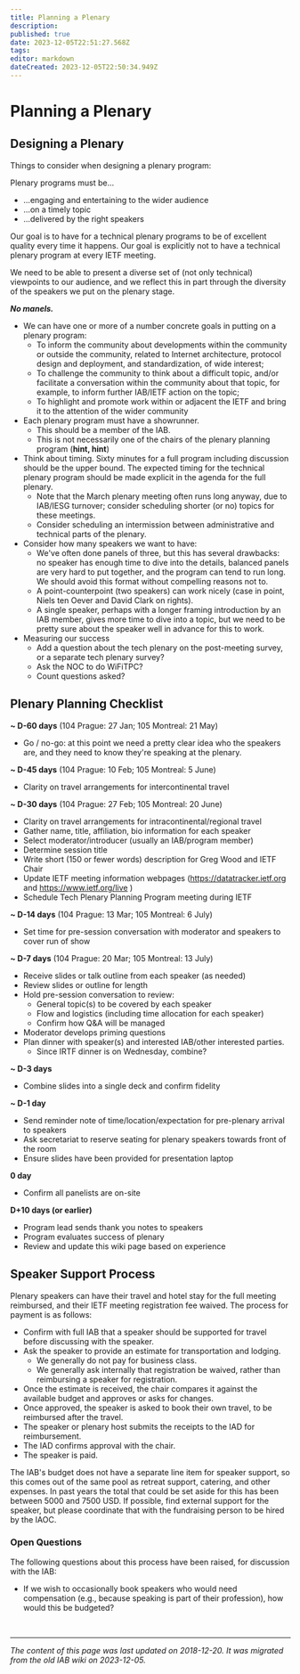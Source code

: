 ```yaml
---
title: Planning a Plenary
description: 
published: true
date: 2023-12-05T22:51:27.568Z
tags: 
editor: markdown
dateCreated: 2023-12-05T22:50:34.949Z
---
```


# Planning a Plenary
## Designing a Plenary
Things to consider when designing a plenary program:

Plenary programs must be...

- ...engaging and entertaining to the wider audience
- ...on a timely topic
- ...delivered by the right speakers

Our goal is to have for a technical plenary programs to be of excellent quality every time it happens. Our goal is explicitly not to have a technical plenary program at every IETF meeting.

We need to be able to present a diverse set of (not only technical) viewpoints to our audience, and we reflect this in part through the diversity of the speakers we put on the plenary stage.

***No manels.***

- We can have one or more of a number concrete goals in putting on a plenary program:
  - To inform the community about developments within the community or outside the community, related to Internet architecture, protocol design and deployment, and standardization, of wide interest;
  - To challenge the community to think about a difficult topic, and/or facilitate a conversation within the community about that topic, for example, to inform further IAB/IETF action on the topic;
  - To highlight and promote work within or adjacent the IETF and bring it to the attention of the wider community
- Each plenary program must have a showrunner.
  - This should be a member of the IAB.
  - This is not necessarily one of the chairs of the plenary planning program (**hint, hint**)
- Think about timing. Sixty minutes for a full program including discussion should be the upper bound. The expected timing for the technical plenary program should be made explicit in the agenda for the full plenary.
  - Note that the March plenary meeting often runs long anyway, due to IAB/IESG turnover; consider scheduling shorter (or no) topics for these meetings.
  - Consider scheduling an intermission between administrative and technical parts of the plenary.
- Consider how many speakers we want to have:
  - We've often done panels of three, but this has several drawbacks: no speaker has enough time to dive into the details, balanced panels are very hard to put together, and the program can tend to run long. We should avoid this format without compelling reasons not to.
  - A point-counterpoint (two speakers) can work nicely (case in point, Niels ten Oever and David Clark on rights).
  - A single speaker, perhaps with a longer framing introduction by an IAB member, gives more time to dive into a topic, but we need to be pretty sure about the speaker well in advance for this to work.
- Measuring our success
  - Add a question about the tech plenary on the post-meeting survey, or a separate tech plenary survey?
  - Ask the NOC to do WiFiTPC?
  - Count questions asked?

## Plenary Planning Checklist
**~ D-60 days**
(104 Prague: 27 Jan; 105 Montreal: 21 May)

- Go / no-go: at this point we need a pretty clear idea who the speakers are, and they need to know they're speaking at the plenary.

**~ D-45 days**
(104 Prague: 10 Feb; 105 Montreal: 5 June)

- Clarity on travel arrangements for intercontinental travel

**~ D-30 days**
(104 Prague: 27 Feb; 105 Montreal: 20 June)

- Clarity on travel arrangements for intracontinental/regional travel
- Gather name, title, affiliation, bio information for each speaker
- Select moderator/introducer (usually an IAB/program member)
- Determine session title
- Write short (150 or fewer words) description for Greg Wood and IETF Chair
- Update IETF meeting information webpages (https://datatracker.ietf.org and https://www.ietf.org/live )
- Schedule Tech Plenary Planning Program meeting during IETF

**~ D-14 days**
(104 Prague: 13 Mar; 105 Montreal: 6 July)

- Set time for pre-session conversation with moderator and speakers to cover run of show

**~ D-7 days**
(104 Prague: 20 Mar; 105 Montreal: 13 July)

- Receive slides or talk outline from each speaker (as needed)
- Review slides or outline for length
- Hold pre-session conversation to review:
  - General topic(s) to be covered by each speaker
  - Flow and logistics (including time allocation for each speaker)
  - Confirm how Q&A will be managed
- Moderator develops priming questions
- Plan dinner with speaker(s) and interested IAB/other interested parties.
  - Since IRTF dinner is on Wednesday, combine?

**~ D-3 days**
- Combine slides into a single deck and confirm fidelity

**~ D-1 day**
- Send reminder note of time/location/expectation for pre-plenary arrival to speakers
- Ask secretariat to reserve seating for plenary speakers towards front of the room
- Ensure slides have been provided for presentation laptop

**0 day**

- Confirm all panelists are on-site

**D+10 days (or earlier)**
- Program lead sends thank you notes to speakers
- Program evaluates success of plenary
- Review and update this wiki page based on experience

## Speaker Support Process

Plenary speakers can have their travel and hotel stay for the full meeting reimbursed, and their IETF meeting registration fee waived. The process for payment is as follows:

- Confirm with full IAB that a speaker should be supported for travel before discussing with the speaker.
- Ask the speaker to provide an estimate for transportation and lodging.
  - We generally do not pay for business class.
  - We generally ask internally that registration be waived, rather than reimbursing a speaker for registration.
- Once the estimate is received, the chair compares it against the available budget and approves or asks for changes.
- Once approved, the speaker is asked to book their own travel, to be reimbursed after the travel.
- The speaker or plenary host submits the receipts to the IAD for reimbursement.
- The IAD confirms approval with the chair.
- The speaker is paid.

The IAB's budget does not have a separate line item for speaker support, so this comes out of the same pool as retreat support, catering, and other expenses. In past years the total that could be set aside for this has been between 5000 and 7500 USD. If possible, find external support for the speaker, but please coordinate that with the fundraising person to be hired by the IAOC.


### Open Questions
The following questions about this process have been raised, for discussion with the IAB:

- If we wish to occasionally book speakers who would need compensation (e.g., because speaking is part of their profession), how would this be budgeted?

&nbsp;
&nbsp;
&nbsp;

---

*The content of this page was last updated on 2018-12-20. It was migrated from the old IAB wiki on 2023-12-05.*